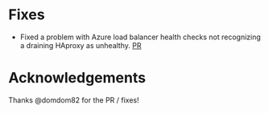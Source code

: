 # Fixes
- Fixed a problem with Azure load balancer health checks not recognizing a draining HAproxy as unhealthy. [PR](https://github.com/cloudfoundry/haproxy-boshrelease/pull/336)


# Acknowledgements

Thanks @domdom82 for the PR / fixes!
